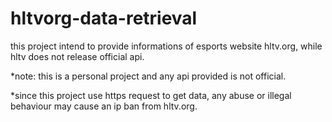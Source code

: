 # hltvorg-data-retrieval
this project intend to provide informations of esports website hltv.org, while hltv does not release official api.

*note: this is a personal project and any api provided is not official.

*since this project use https request to get data, any abuse or illegal behaviour may cause an ip ban from hltv.org.
